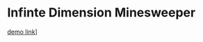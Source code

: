# Infinte Dimension Minesweeper

[demo link](https://aeolus-1.github.io/InfinteDimensionMinesweeper/)]
